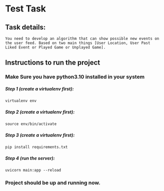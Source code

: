 # Test Task

## Task details:
    You need to develop an algorithm that can show possible new events on the user feed. Based on two main things [User Location, User Past Liked Event or Played Game or Unplayed Game].

## Instructions to run the project
### Make Sure you have python3.10 installed in your system
##### Step 1 (create a virtualenv first):
    virtualenv env
##### Step 2 (create a virtualenv first):
    source env/bin/activate
##### Step 3 (create a virtualenv first):
    pip install requirements.txt
##### Step 4 (run the server):
    uvicorn main:app --reload

### Project should be up and running now.